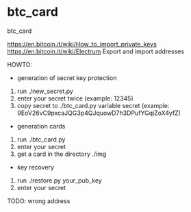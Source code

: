 btc_card
========

btc_card


https://en.bitcoin.it/wiki/How_to_import_private_keys
https://en.bitcoin.it/wiki/Electrum Export and import addresses


HOWTO:

* generation of secret key protection
1. run ./new_secret.py
2. enter your secret twice (example: 12345)
3. copy secret to ./btc_card.py variable secret (example: 9EoV26vC9pxcaJQG3p4QJquowD7h3DPufYGqiZoX4yfZ)

* generation cards
1. run ./btc_card.py
2. enter your secret
3. get a card in the directory ./img

* key recovery
1. run ./restore.py your_pub_key
2. enter your secret


TODO:
wrong address

